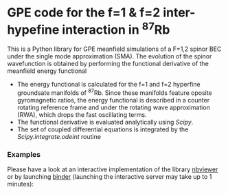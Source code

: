 # GPE code for the f=1 & f=2 inter-hypefine interaction in <sup>87</sup>Rb

This is a Python library for GPE meanfield simulations of a F=1,2 spinor BEC under the single mode approximation (SMA). The evolution of the spinor wavefunction is obtained by performing the functional derivative of the meanfield energy functional 
* The energy functional is calculated for the f=1 and f=2 hyperfine groundsate manifolds of <sup>87</sup>Rb. Since these manifolds feature oposite gyromagnetic ratios, the energy functional is described in a counter rotating reference frame and under the rotating wave approximation (RWA), which drops the fast oscillating terms.  
* The functional derivative is evaluated analytically using _Scipy_.
* The set of coupled differential equations is integrated by the _Scipy.integrate.odeint_ routine

### Examples
Please have a look at an interactive implementation of the library [nbviewer](https://nbviewer.jupyter.org/github/gkpau/GPE_SMA_F12/blob/master/GPE_SMA_F1F2_example.ipynb) or by launching [binder](https://mybinder.org/v2/gh/gkpau/GPE_SMA_F12/master?filepath=GPE%20SMA%20F1F2%20example.ipynb) (launching the interactive server may take up to 1 minutes):







